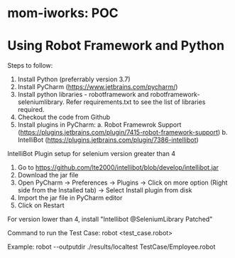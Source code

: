 # mom-iworks: POC
# Using Robot Framework and Python

Steps to follow:
1. Install Python (preferrably version 3.7)
2. Install PyCharm (https://www.jetbrains.com/pycharm/)
3. Install python libraries - robotframework and robotframework-seleniumlibrary. Refer requirements.txt to see the list of libraries required.
4. Checkout the code from Github
5. Install plugins in PyCharm:
   a. Robot Framewrok Support (https://plugins.jetbrains.com/plugin/7415-robot-framework-support)
   b. IntelliBot (https://plugins.jetbrains.com/plugin/7386-intellibot) 


IntelliBot Plugin setup for selenium version greater than 4
1. Go to https://github.com/lte2000/intellibot/blob/develop/intellibot.jar
2. Download the jar file
3. Open PyCharm -> Preferences -> Plugins -> Click on more option (Right side from the Installed tab) -> Select Install plugin from disk
4. Import the jar file in PyCharm editor
5. Click on Restart


For version lower than 4, install "Intellibot @SeleniumLibrary Patched"


Command to run the Test Case: robot <test_case.robot>

Example: robot --outputdir ./results/localtest TestCase/Employee.robot